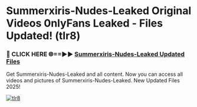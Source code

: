 # Summerxiris-Nudes-Leaked Original Videos 0nlyFans Leaked - Files Updated! (tlr8)

<h3>🔴 CLICK HERE 🌐==►► <a href="https://tinyurl.com/yc6ubb5a" rel="nofollow">Summerxiris-Nudes-Leaked Updated Files</a></h3>

Get Summerxiris-Nudes-Leaked and all content. Now you can access all videos and pictures of Summerxiris-Nudes-Leaked. New Updated Files 2025!

[![tlr8](https://i.imgur.com/7eu0CRL.gif)](https://tinyurl.com/yc6ubb5a)
